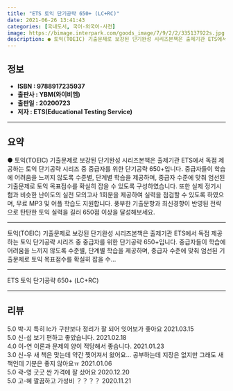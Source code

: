 ```yaml
---
title: "ETS 토익 단기공략 650+ (LC+RC)"
date: 2021-06-26 13:41:43
categories: [국내도서, 국어-외국어-사전]
image: https://bimage.interpark.com/goods_image/7/9/2/2/335137922s.jpg
description: ● 토익(TOEIC) 기출문제로 보강된 단기완성 시리즈본책은 출제기관 ETS에서 독점 제공하는 토익 단기공략 시리즈 중 중급자를 위한 단기공략 650+입니다. 중급자들이 학습에 어려움을 느끼지 않도록 수준별, 단계별 학습을 제공하며, 중급자 수준에 맞춰 엄선된 기출문제로 토익 목표점수
---
```


## **정보**

- **ISBN : 9788917235937**
- **출판사 : YBM(와이비엠)**
- **출판일 : 20200723**
- **저자 : ETS(Educational Testing Service)**

------



## **요약**

●  토익(TOEIC) 기출문제로 보강된 단기완성 시리즈본책은 출제기관 ETS에서 독점 제공하는 토익 단기공략 시리즈 중 중급자를 위한 단기공략 650+입니다. 중급자들이 학습에 어려움을 느끼지 않도록 수준별, 단계별 학습을 제공하며, 중급자 수준에 맞춰 엄선된 기출문제로 토익 목표점수를 확실히 잡을 수 있도록 구성하였습니다. 또한 실제 정기시험과 비슷한 난이도의 실전 모의고사 1회분을 제공하여 실력을 점검할 수 있도록 하였으며, 무료 MP3 및 어플 학습도 지원합니다. 풍부한 기출문항과 최신경향이 반영된 전략으로 탄탄한 토익 실력을 길러 650점 이상을 달성해보세요.

------

토익(TOEIC) 기출문제로 보강된 단기완성 시리즈본책은 출제기관 ETS에서 독점 제공하는 토익 단기공략 시리즈 중 중급자를 위한 단기공략 650+입니다. 중급자들이 학습에 어려움을 느끼지 않도록 수준별, 단계별 학습을 제공하며, 중급자 수준에 맞춰 엄선된 기출문제로 토익 목표점수를 확실히 잡을 수... 

------


ETS 토익 단기공략 650+ (LC+RC) 

------


## **리뷰** 

5.0 박-지 특히 lc가 구판보다 정리가 잘 되어 잇어보가 좋아요 2021.03.15 <br/>5.0 신-섭 보기 편하고 좋았습니다. 2021.02.18 <br/>4.0 이-연 이론과 문제의 양이 적당해서 좋습니다. 2021.01.23 <br/>3.0 신-우 새 책은 맞는데 약간 찢어져서 왔어요... 공부하는데 지장은 없지만 그래도 새 책인데 기분은 좋지 않아요ㅠ
 2021.01.06 <br/>5.0 곽-영 굿굿 싼 가격에 잘 샀어요 2020.12.20 <br/>5.0 고-혜 깔끔하고 가성비 ？？？？ 2020.11.21 <br/>